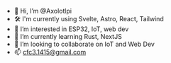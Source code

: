 - 👋 Hi, I’m @Axolotlpi
- 🛠️ I'm currently using Svelte, Astro, React, Tailwind
- 👀 I’m interested in ESP32, IoT, web dev
- 🌱 I’m currently learning Rust, NextJS
- 💞️ I’m looking to collaborate on IoT and Web Dev
- 📫 cfc3.1415@gmail.com
